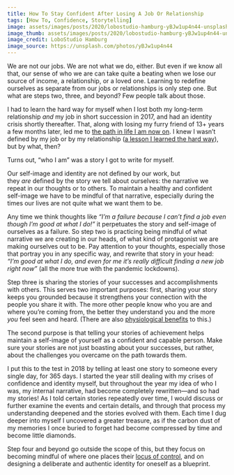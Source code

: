 ```yaml
---
title: How To Stay Confident After Losing A Job Or Relationship
tags: [How To, Confidence, Storytelling]
image: assets/images/posts/2020/lobostudio-hamburg-yBJw1up4n44-unsplash.jpg
image_thumb: assets/images/posts/2020/lobostudio-hamburg-yBJw1up4n44-unsplash_thumbnail.jpg
image_credit: LoboStudio Hamburg
image_source: https://unsplash.com/photos/yBJw1up4n44
---
```


We are not our jobs. We are not what we do, either. But even if we know all that, our sense of who we are can take quite a beating when we lose our source of income, a relationship, or a loved one. Learning to redefine ourselves as separate from our jobs or relationships is only step one. But what are steps two, three, and beyond? Few people talk about those.

I had to learn the hard way for myself when I lost both my long-term relationship _and_ my job in short succession in 2017, and had an identity crisis shortly thereafter. That, along with losing my furry friend of 13+ years a few months later, led me to [the path in life I am now on](https://www.youtube.com/watch?v=XaV1HYnoqVQ). I knew I wasn’t defined by my job or by my relationship ([a lesson I learned the hard way](https://www.youtube.com/watch?v=oMg5pZVVMFI)), but by what, then?

Turns out, “who I am” was a story I got to write for myself.

Our self-image and identity are not defined by our work, but they _are_ defined by the story we tell about ourselves: the narrative we repeat in our thoughts or to others. To maintain a healthy and confident self-image we have to be mindful of that narrative, especially during the times our lives are not quite what we want them to be. 

Any time we think thoughts like _“I’m a failure because I can’t find a job even though I’m good at what I do!”_ it perpetuates the story and self-image of ourselves as a failure. So step two is practicing being mindful of what narrative we are creating in our heads, of what kind of protagonist we are making ourselves out to be. Pay attention to your thoughts, especially those that portray you in any specific way, and rewrite that story in your head: _“I’m good at what I do, and even for me it’s really difficult finding a new job right now”_ (all the more true with the pandemic lockdowns).

Step three is sharing the stories of your successes and accomplishments with others. This serves two important purposes: first, sharing your story keeps you grounded because it strengthens your connection with the people you share it with. The more other people know who you are and where you’re coming from, the better they understand you and the more _you_ feel seen and heard. (There are also [physiological benefits](https://www.youtube.com/watch?v=Nj-hdQMa3uA) to this.)

The second purpose is that telling your stories of achievement helps maintain a self-image of yourself as a confident and capable person. Make sure your stories are not just boasting about your successes, but rather, about the challenges you overcame on the path towards them.

I put this to the test in 2018 by telling at least one story to someone every single day, for 365 days. I started the year still dealing with my crises of confidence and identity myself, but throughout the year my idea of who I was, my internal narrative, had become completely rewritten—and so had my stories! As I told certain stories repeatedly over time, I would discuss or further examine the events and certain details, and through that process my understanding deepened and the stories evolved with them. Each time I dug deeper into myself I uncovered a greater treasure, as if the carbon dust of my memories I once buried to forget had become compressed by time and become little diamonds.

Step four and beyond go outside the scope of this, but they focus on becoming mindful of where one places their [locus of control](https://www.psychologytoday.com/us/blog/moments-matter/201708/locus-control), and on designing a deliberate and authentic identity for oneself as a blueprint.

